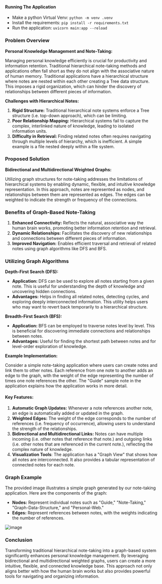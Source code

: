 #### Running The Application

- Make a python Virtual Venv: `python -m venv .venv`
- Install the requirements: `pip install -r requirements.txt`
- Run the application: `uvicorn main:app --reload`

### Problem Overview

**Personal Knowledge Management and Note-Taking:**

Managing personal knowledge efficiently is crucial for productivity and information retention. Traditional hierarchical note-taking methods and applications often fall short as they do not align with the associative nature of human memory. Traditional applications have a hierarchical structure where notes are nested within each other creating a Tree data structure. This imposes a rigid organization, which can hinder the discovery of relationships between different pieces of information.

**Challenges with Hierarchical Notes:**

1. **Rigid Structure:** Traditional hierarchical note systems enforce a Tree structure (i.e. top-down approach), which can be limiting.
2. **Poor Relationship Mapping:** Hierarchical systems fail to capture the complex, interlinked nature of knowledge, leading to isolated information units.
3. **Difficulty in Retrieval:** Finding related notes often requires navigating through multiple levels of hierarchy, which is inefficient. A simple example is a file nested deeply within a file system.

### Proposed Solution

**Bidirectional and Multidirectional Weighted Graphs:**

Utilizing graph structures for note-taking addresses the limitations of hierarchical systems by enabling dynamic, flexible, and intuitive knowledge representation. In this approach, notes are represented as nodes, and relationships between them are represented as edges. The edges can be weighted to indicate the strength or frequency of the connections.

### Benefits of Graph-Based Note-Taking

1. **Enhanced Connectivity:** Reflects the natural, associative way the human brain works, promoting better information retention and retrieval.
2. **Dynamic Relationships:** Facilitates the discovery of new relationships and connections between different pieces of information.
3. **Improved Navigation:** Enables efficient traversal and retrieval of related notes using graph algorithms like DFS and BFS.

### Utilizing Graph Algorithms

**Depth-First Search (DFS):**

- **Application:** DFS can be used to explore all notes starting from a given note. This is useful for understanding the depth of knowledge and uncovering hidden connections.
- **Advantages:** Helps in finding all related notes, detecting cycles, and exploring deeply interconnected information. This utility helps users who may want to revert back temporarily to a hierarchical structure.

**Breadth-First Search (BFS):**

- **Application:** BFS can be employed to traverse notes level by level. This is beneficial for discovering immediate connections and relationships between notes.
- **Advantages:** Useful for finding the shortest path between notes and for level-order exploration of knowledge.

**Example Implementation:**

Consider a simple note-taking application where users can create notes and link them to other notes. Each reference from one note to another adds an edge to the graph, with the weight of the edge representing the number of times one note references the other.
The "Guide" sample note in the application explains how the application works in more detail.

#### Key Features:

1. **Automatic Graph Updates:** Whenever a note references another note, an edge is automatically added or updated in the graph.
2. **Weighted Edges:** The weight of the edge corresponds to the number of references (i.e. frequency of occurrence), allowing users to understand the strength of the relationships.
3. **Bidirectional and Multidirectional Links:** Notes can have multiple incoming (i.e. other notes that reference that note.) and outgoing links (i.e. other notes that are referenced in the current note.), reflecting the complex nature of knowledge.
4. **Visualization Tools**: The application has a "Graph View" that shows how all notes are interconnected. It also provides a tabular representation of connected notes for each note.

### Graph Example

The provided image illustrates a simple graph generated by our note-taking application. Here are the components of the graph:

- **Nodes:** Represent individual notes such as "Guide," "Note-Taking," "Graph-Data-Structure," and "Personal-Web."
- **Edges:** Represent references between notes, with the weights indicating the number of references.

![image](https://github.com/mohammed-alsaqqa/personal-knowledge-managment-graph-app/assets/106604798/bf543327-fc8e-4374-a1aa-d65af713fa29)


### Conclusion

Transforming traditional hierarchical note-taking into a graph-based system significantly enhances personal knowledge management. By leveraging bidirectional and multidirectional weighted graphs, users can create a more intuitive, flexible, and connected knowledge base. This approach not only aligns better with how the human brain works but also provides powerful tools for navigating and organizing information.
